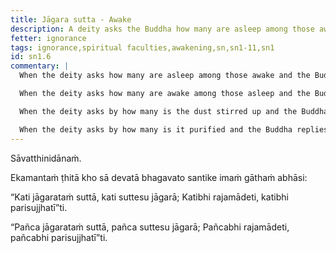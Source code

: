 ```yaml
---
title: Jāgara sutta - Awake
description: A deity asks the Buddha how many are asleep among those awake, how many are awake among those asleep, how many stir up the dust, and how many purify it.
fetter: ignorance
tags: ignorance,spiritual faculties,awakening,sn,sn1-11,sn1
id: sn1.6
commentary: |
  When the deity asks how many are asleep among those awake and the Buddha replies with five, this refers to the five lower fetters of self-identity view, doubt, adherence to rules and observances, sensual desire, and ill-will. These fetters keep one "asleep" even in the presence of wisdom.

  When the deity asks how many are awake among those asleep and the Buddha replies with five, this refers to the five spiritual faculties of confidence (faith), energy, mindfulness, collectedness, and wisdom. These faculties keep one "awake" and mindful even in the midst of ignorance.

  When the deity asks by how many is the dust stirred up and the Buddha replies with five, this refers to the five hindrances of sensual desire, ill-will, sloth and torpor, restlessness and worry, and doubt. These hindrances cloud the mind with impurities.

  When the deity asks by how many is it purified and the Buddha replies with five, this refers to the same five spiritual faculties — confidence, energy, mindfulness, collectedness, and wisdom. These faculties purify the mind, leading to clarity and liberation.
---
```


Sāvatthinidānaṁ.

Ekamantaṁ ṭhitā kho sā devatā bhagavato santike imaṁ gāthaṁ abhāsi:

“Kati jāgarataṁ suttā,
kati suttesu jāgarā;
Katibhi rajamādeti,
katibhi parisujjhatī”ti.

“Pañca jāgarataṁ suttā,
pañca suttesu jāgarā;
Pañcabhi rajamādeti,
pañcabhi parisujjhatī”ti.
